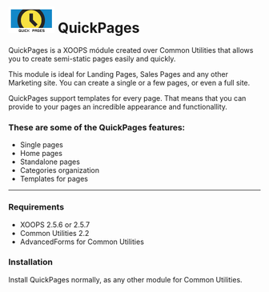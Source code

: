 ![alt MyWords Logo](https://raw.githubusercontent.com/bitcero/qpages/master/qpages/images/logo.png) QuickPages
=========

QuickPages is a XOOPS módule created over Common Utilities that allows you to create semi-static pages easily and quickly.

This module is ideal for Landing Pages, Sales Pages and any other Marketing site. You can create a single or a few pages,
or even a full site.

QuickPages support templates for every page. That means that you can provide to your pages an incredible appearance
and functionallity.

### These are some of the QuickPages features:

* Single pages
* Home pages
* Standalone pages
* Categories organization
* Templates for pages

-----

### Requirements

* XOOPS 2.5.6 or 2.5.7
* Common Utilities 2.2
* AdvancedForms for Common Utilities

### Installation

Install QuickPages normally, as any other module for Common Utilities.


